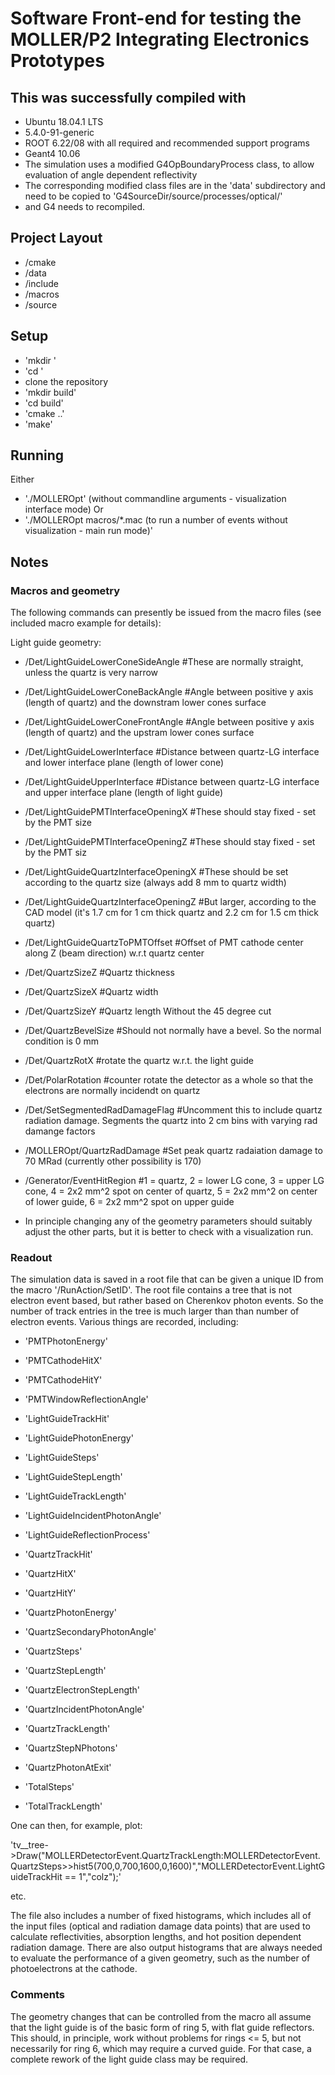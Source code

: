 # Software Front-end for testing the MOLLER/P2 Integrating Electronics Prototypes 

## This was successfully compiled with

* Ubuntu 18.04.1 LTS
* 5.4.0-91-generic
* ROOT 6.22/08 with all required and recommended support programs
* Geant4 10.06
* The simulation uses a modified G4OpBoundaryProcess class, to allow evaluation of angle dependent reflectivity
* The corresponding modified class files are in the 'data' subdirectory and need to be copied to 'G4SourceDir/source/processes/optical/'  
* and G4 needs to recompiled.

## Project Layout

* /cmake
* /data
* /include
* /macros
* /source

## Setup

* 'mkdir <some directory>'
* 'cd <some directory>'
* clone the repository
* 'mkdir build'
* 'cd build'
* 'cmake ..'
* 'make'

## Running

Either
* './MOLLEROpt' (without commandline arguments - visualization interface mode)
Or
* './MOLLEROpt macros/*.mac (to run a number of events without visualization - main run mode)'


## Notes

### Macros and geometry

The following commands can presently be issued from the macro files (see included macro example for details):

Light guide geometry:

* /Det/LightGuideLowerConeSideAngle       #These are normally straight, unless the quartz is very narrow
* /Det/LightGuideLowerConeBackAngle       #Angle between positive y axis (length of quartz) and the downstram lower cones surface 
* /Det/LightGuideLowerConeFrontAngle      #Angle between positive y axis (length of quartz) and the upstram lower cones surface
* /Det/LightGuideLowerInterface           #Distance between quartz-LG interface and lower interface plane (length of lower cone)
* /Det/LightGuideUpperInterface           #Distance between quartz-LG interface and upper interface plane (length of light guide)

* /Det/LightGuidePMTInterfaceOpeningX     #These should stay fixed - set by the PMT size 
* /Det/LightGuidePMTInterfaceOpeningZ     #These should stay fixed - set by the PMT siz

* /Det/LightGuideQuartzInterfaceOpeningX  #These should be set according to the quartz size (always add 8 mm to quartz width)
* /Det/LightGuideQuartzInterfaceOpeningZ  #But larger, according to the CAD model  (it's 1.7 cm for 1 cm thick quartz and 2.2 cm for 1.5 cm thick quartz)

* /Det/LightGuideQuartzToPMTOffset        #Offset of PMT cathode center along Z (beam direction) w.r.t quartz center

* /Det/QuartzSizeZ                        #Quartz thickness
* /Det/QuartzSizeX                        #Quartz width
* /Det/QuartzSizeY                        #Quartz length Without the 45 degree cut
* /Det/QuartzBevelSize                    #Should not normally have a bevel. So the normal condition is 0 mm

* /Det/QuartzRotX                         #rotate the quartz w.r.t. the light guide
* /Det/PolarRotation                      #counter rotate the detector as a whole so that the electrons are normally incidendt on quartz

* /Det/SetSegmentedRadDamageFlag          #Uncomment this to include quartz radiation damage. Segments the quartz into 2 cm bins with varying rad damange factors
* /MOLLEROpt/QuartzRadDamage              #Set peak quartz radaiation damage to 70 MRad (currently other possibility is 170)

* /Generator/EventHitRegion               #1 = quartz, 2 = lower LG cone, 3 = upper LG cone, 4 = 2x2 mm^2 spot on center of quartz, 5 = 2x2 mm^2 on center of lower guide, 6 = 2x2 mm^2 spot on upper guide

* In principle changing any of the geometry parameters should suitably adjust the other parts, but it is better to check with
a visualization run.


### Readout

The simulation data is saved in a root file that can be given a unique ID from the macro '/RunAction/SetID'. The root file contains a tree that is not electron event based, but rather based on Cherenkov photon events. So the number of track entries in the tree is much larger than than number of electron events. Various things are recorded, including:

  * 'PMTPhotonEnergy'
  * 'PMTCathodeHitX'
  * 'PMTCathodeHitY'
  * 'PMTWindowReflectionAngle'
  
  * 'LightGuideTrackHit'
  * 'LightGuidePhotonEnergy'
  * 'LightGuideSteps'
  * 'LightGuideStepLength'
  * 'LightGuideTrackLength'
  * 'LightGuideIncidentPhotonAngle'
  * 'LightGuideReflectionProcess'

  * 'QuartzTrackHit'
  * 'QuartzHitX'
  * 'QuartzHitY'

  * 'QuartzPhotonEnergy'
  * 'QuartzSecondaryPhotonAngle'
  * 'QuartzSteps'
  * 'QuartzStepLength'
  * 'QuartzElectronStepLength'
  * 'QuartzIncidentPhotonAngle'
  * 'QuartzTrackLength'
  * 'QuartzStepNPhotons'
  * 'QuartzPhotonAtExit'

  * 'TotalSteps'
  * 'TotalTrackLength'

  One can then, for example, plot:

  'tv__tree->Draw("MOLLERDetectorEvent.QuartzTrackLength:MOLLERDetectorEvent.QuartzSteps>>hist5(700,0,700,1600,0,1600)","MOLLERDetectorEvent.LightGuideTrackHit == 1","colz");'

  etc.

The file also includes a number of fixed histograms, which includes all of the input files (optical and radiation damage data points) that are used to calculate reflectivities, absorption lengths, and hot position dependent radiation damage. There are also output histograms that are always needed to evaluate the performance of a given geometry, such as the number of photoelectrons at the cathode.

### Comments

The geometry changes that can be controlled from the macro all assume that the light guide is of the basic form of ring 5, with
flat guide reflectors. This should, in principle, work without problems for rings <= 5, but not necessarily for ring 6, which may require a curved guide. For that case, a complete rework of the light guide class may be required.  
